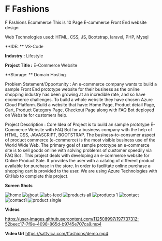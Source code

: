 # F Fashions
 F Fashions Ecommerce
This is 10 Page E-commerce Front End website design

Web Technologies used: HTML, CSS, JS, Bootstrap, laravel, PHP, Mysql

**IDE: **
VS-Code


**Industry :**
Lifestyle

**Project Title :**
E-Commerce Website 

**Storage: **
Domain Hosting

Problem Statement/Opportunity :
An e-commerce company wants to build a sample Front End prototype website for their business as the online shopping industry has been growing at an incredible rate, and so have ecommerce challenges. To build a whole website they have chosen Azure Cloud Platform. Build a website that have: Home Page, Product detail Page, Cart, Product Category Page, Checkout Page along with FAQ Bot deployed on Website for customers help.

Project Description :
Core Idea of Project is to build an sample prototype E-Commerce Website with FAQ Bot for a business company with the help of HTML, CSS, JAVASCRIPT, BOOTSTRAP. The business-to-consumer aspect of product commerce (e-commerce) is the most visible business use of the World Wide Web. The primary goal of sample prototype an e-commerce site is to sell goods online with solving problems of customer speedily via FAQ Bot . This project deals with developing an e-commerce website for Online Product Sale. It provides the user with a catalog of different product available for purchase in the store. In order to facilitate online purchase a shopping cart is provided to the user. We are using Azure Technologies with GitHub to complete this project.

**Screen Shots**

![home](https://user-images.githubusercontent.com/112508997/197736371-26906a89-f070-4390-8948-95eb094dea97.jpg)
![about](https://user-images.githubusercontent.com/112508997/197736388-756cc984-54a5-44b7-afe8-a3c22ed461b1.jpg)
![abt-feed](https://user-images.githubusercontent.com/112508997/197736394-bf738be2-eaa0-4d8e-ba62-a474210801ca.jpg)
![products all](https://user-images.githubusercontent.com/112508997/197736457-4edd5417-355e-476d-93f3-5254235dfbdf.jpg)
![products 1](https://user-images.githubusercontent.com/112508997/197736463-0ccb336c-c58a-4832-81e0-8fff93708300.jpg)
![contact](https://user-images.githubusercontent.com/112508997/197736467-9f389761-7995-4f17-870b-ac5910429f60.jpg)
![contact1](https://user-images.githubusercontent.com/112508997/197736470-466cef3e-2a38-4558-b466-9312f0938079.jpg)
![product single](https://user-images.githubusercontent.com/112508997/197736515-4b4fb269-8193-4416-860c-c301813f6910.jpg)

**Videos**


https://user-images.githubusercontent.com/112508997/197737312-52beec17-7f9e-4098-865d-b9745e707ca9.mp4

**Video Url**
https://sattvica.com/ffashions/demo.mp4
